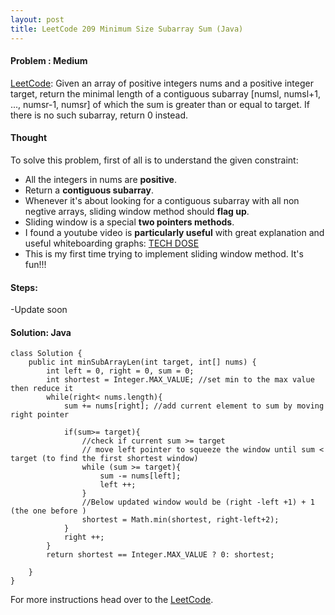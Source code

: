 ```yaml
---
layout: post
title: LeetCode 209 Minimum Size Subarray Sum (Java)
---
```


#### Problem : Medium

[LeetCode](https://leetcode.com/problems/minimum-size-subarray-sum/):
Given an array of positive integers nums and a positive integer target, return the minimal length of a contiguous subarray [numsl, numsl+1, ..., numsr-1, numsr] of which the sum is greater than or equal to target. If there is no such subarray, return 0 instead.
#### Thought

To solve this problem, first of all is to understand the given constraint: 
- All the integers in nums are **positive**.
- Return a **contiguous subarray**.
- Whenever it's about looking for a contiguous subarray with all non negtive arrays, sliding window method should **flag up**. 
- Sliding window is a special **two pointers methods**.
- I found a youtube video is **particularly useful** with great explanation and useful whiteboarding graphs: [TECH DOSE](https://www.youtube.com/watch?v=S6Xg-0uaODc)
- This is my first time trying to implement sliding window method. It's fun!!!
#### Steps:
-Update soon

#### Solution: Java

```
class Solution {
    public int minSubArrayLen(int target, int[] nums) {
        int left = 0, right = 0, sum = 0;
        int shortest = Integer.MAX_VALUE; //set min to the max value then reduce it
        while(right< nums.length){
            sum += nums[right]; //add current element to sum by moving right pointer

            if(sum>= target){
                //check if current sum >= target
                // move left pointer to squeeze the window until sum < target (to find the first shortest window)
                while (sum >= target){
                    sum -= nums[left];
                    left ++;
                }
                //Below updated window would be (right -left +1) + 1 (the one before )
                shortest = Math.min(shortest, right-left+2);
            }
            right ++;
        }
        return shortest == Integer.MAX_VALUE ? 0: shortest;
       
    }
}

```


For more instructions head over to the [LeetCode](https://leetcode.com/problems/search-insert-position/).


